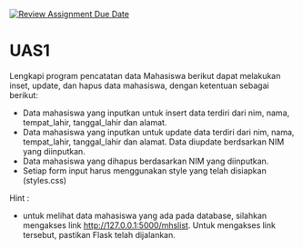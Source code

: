 [![Review Assignment Due Date](https://classroom.github.com/assets/deadline-readme-button-24ddc0f5d75046c5622901739e7c5dd533143b0c8e959d652212380cedb1ea36.svg)](https://classroom.github.com/a/tMuCstg0)
# UAS1
Lengkapi program pencatatan data  Mahasiswa berikut dapat melakukan inset, update, dan hapus data mahasiswa, dengan ketentuan sebagai berikut:  
- Data mahasiswa yang inputkan untuk insert data terdiri dari nim, nama, tempat_lahir, tanggal_lahir dan alamat.
- Data mahasiswa yang inputkan untuk update data terdiri dari nim, nama, tempat_lahir, tanggal_lahir dan alamat. Data diupdate berdsarkan NIM yang diinputkan.
- Data mahasiswa yang dihapus berdasarkan NIM yang diinputkan.
- Setiap form input harus menggunakan style yang telah disiapkan (styles.css)

Hint :
- untuk melihat data mahasiswa yang ada pada database, silahkan mengakses link http://127.0.0.1:5000/mhslist. Untuk mengakses link tersebut, pastikan Flask telah dijalankan.  
